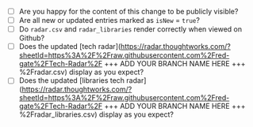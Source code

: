 - [ ] Are you happy for the content of this change to be publicly visible?
- [ ] Are all new or updated entries marked as `isNew` = `true`?
- [ ] Do `radar.csv` and `radar_libraries` render correctly when viewed on Github?
- [ ] Does the updated [tech radar](https://radar.thoughtworks.com/?sheetId=https%3A%2F%2Fraw.githubusercontent.com%2Fred-gate%2FTech-Radar%2F +++ ADD YOUR BRANCH NAME HERE +++  %2Fradar.csv) display as you expect?
- [ ] Does the updated [libraries tech radar](https://radar.thoughtworks.com/?sheetId=https%3A%2F%2Fraw.githubusercontent.com%2Fred-gate%2FTech-Radar%2F +++ ADD YOUR BRANCH NAME HERE +++  %2Fradar_libraries.csv) display as you expect?
